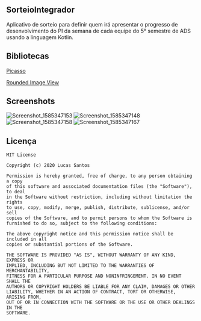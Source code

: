 ## SorteioIntegrador
Aplicativo de sorteio para definir quem irá apresentar o progresso de desenvolvimento do PI da semana de cada equipe do 5° semestre de ADS usando a linguagem Kotlin.
## Bibliotecas
[Picasso](https://github.com/square/picasso)

[Rounded Image View](https://github.com/vinc3m1/RoundedImageView)
## Screenshots
![Screenshot_1585347153](https://user-images.githubusercontent.com/52612637/77810629-31aa8f00-7074-11ea-8d3e-5f2ed06de0fc.png) ![Screenshot_1585347148](https://user-images.githubusercontent.com/52612637/77810637-3c652400-7074-11ea-9c2d-84311ab247a4.png)
![Screenshot_1585347158](https://user-images.githubusercontent.com/52612637/77810647-51da4e00-7074-11ea-8773-c64457fb0458.png) ![Screenshot_1585347167](https://user-images.githubusercontent.com/52612637/77810658-628ac400-7074-11ea-8eff-8d3c4c9d53be.png)
## Licença
```text
MIT License

Copyright (c) 2020 Lucas Santos

Permission is hereby granted, free of charge, to any person obtaining a copy
of this software and associated documentation files (the "Software"), to deal
in the Software without restriction, including without limitation the rights
to use, copy, modify, merge, publish, distribute, sublicense, and/or sell
copies of the Software, and to permit persons to whom the Software is
furnished to do so, subject to the following conditions:

The above copyright notice and this permission notice shall be included in all
copies or substantial portions of the Software.

THE SOFTWARE IS PROVIDED "AS IS", WITHOUT WARRANTY OF ANY KIND, EXPRESS OR
IMPLIED, INCLUDING BUT NOT LIMITED TO THE WARRANTIES OF MERCHANTABILITY,
FITNESS FOR A PARTICULAR PURPOSE AND NONINFRINGEMENT. IN NO EVENT SHALL THE
AUTHORS OR COPYRIGHT HOLDERS BE LIABLE FOR ANY CLAIM, DAMAGES OR OTHER
LIABILITY, WHETHER IN AN ACTION OF CONTRACT, TORT OR OTHERWISE, ARISING FROM,
OUT OF OR IN CONNECTION WITH THE SOFTWARE OR THE USE OR OTHER DEALINGS IN THE
SOFTWARE.
```
